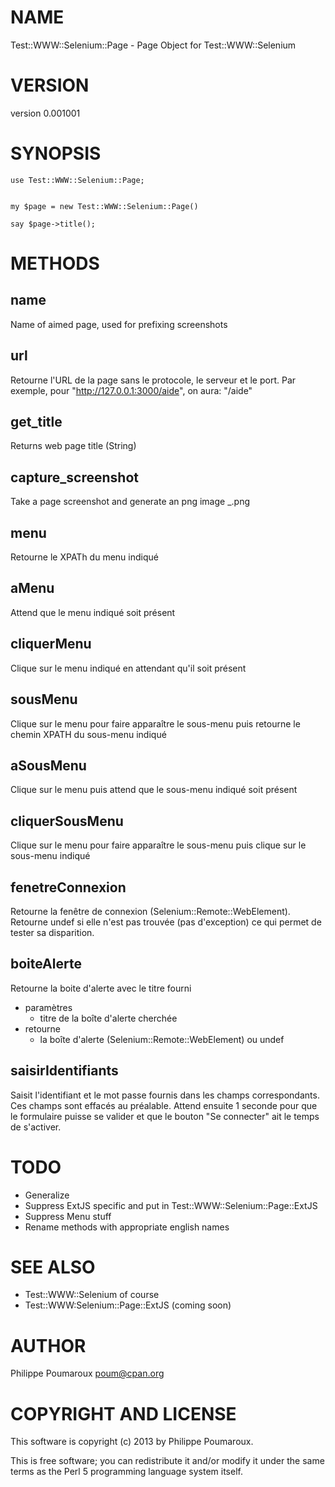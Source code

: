# NAME

Test::WWW::Selenium::Page - Page Object for Test::WWW::Selenium

# VERSION

version 0.001001

# SYNOPSIS

    use Test::WWW::Selenium::Page;
    

    my $page = new Test::WWW::Selenium::Page()

    say $page->title();

# METHODS

## name

Name of aimed page, used for prefixing screenshots

## url

Retourne l'URL de la page sans le protocole, le serveur et le port.
Par exemple, pour "http://127.0.0.1:3000/aide", on aura: "/aide"

## get\_title

Returns web page title (String)

## capture\_screenshot

Take a page screenshot and generate an png image <page name>\_<time>.png

## menu

Retourne le XPATh du menu indiqué

## aMenu

Attend que le menu indiqué soit présent

## cliquerMenu

Clique sur le menu indiqué en attendant qu'il soit présent

## sousMenu

Clique sur le menu pour faire apparaître le sous-menu
puis retourne le chemin XPATH du sous-menu indiqué

## aSousMenu

Clique sur le menu puis attend que le sous-menu indiqué soit présent

## cliquerSousMenu

Clique sur le menu pour faire apparaître le sous-menu
puis clique sur le sous-menu indiqué

## fenetreConnexion

Retourne la fenêtre de connexion (Selenium::Remote::WebElement).
Retourne undef si elle n'est pas trouvée (pas d'exception) ce qui
permet de tester sa disparition.

## boiteAlerte

Retourne la boite d'alerte avec le titre fourni

- paramètres
    - titre de la boîte d'alerte cherchée
- retourne
    - la boîte d'alerte (Selenium::Remote::WebElement) ou undef

## saisirIdentifiants

Saisit l'identifiant et le mot passe fournis dans les champs correspondants.
Ces champs sont effacés au préalable.
Attend ensuite 1 seconde pour que le formulaire puisse se valider
et que le bouton "Se connecter" ait le temps de s'activer.

# TODO

- Generalize
- Suppress ExtJS specific and put in Test::WWW::Selenium::Page::ExtJS
- Suppress Menu stuff
- Rename methods with appropriate english names

# SEE ALSO

- Test::WWW::Selenium of course
- Test::WWW:Selenium::Page::ExtJS (coming soon)

# AUTHOR

Philippe Poumaroux  <poum@cpan.org>

# COPYRIGHT AND LICENSE

This software is copyright (c) 2013 by Philippe Poumaroux.

This is free software; you can redistribute it and/or modify it under
the same terms as the Perl 5 programming language system itself.

